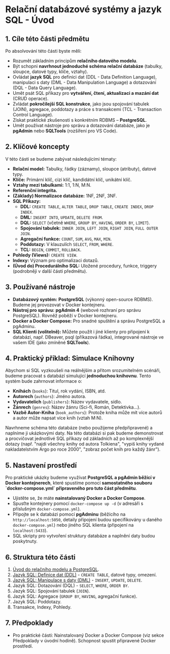 # Relační databázové systémy a jazyk SQL - Úvod

## 1. Cíle této části předmětu

Po absolvování této části byste měli:

* Rozumět základním principům **relačního datového modelu**.
* Být schopni **navrhnout jednoduché schéma relační databáze** (tabulky, sloupce, datové typy, klíče, vztahy).
* Ovládat **jazyk SQL** pro definici dat (DDL - Data Definition Language), manipulaci s daty (DML - Data Manipulation Language) a dotazování (DQL - Data Query Language).
* Umět psát SQL příkazy pro **vytváření, čtení, aktualizaci a mazání dat** (CRUD operace).
* Zvládat **pokročilejší SQL konstrukce**, jako jsou spojování tabulek (JOIN), agregace, poddotazy a práce s transakcemi (TCL - Transaction Control Language).
* Získat praktické zkušenosti s konkrétním RDBMS – **PostgreSQL**.
* Umět používat nástroje pro správu a dotazování databáze, jako je **pgAdmin** nebo **SQLTools** (rozšíření pro VS Code).

## 2. Klíčové koncepty

V této části se budeme zabývat následujícími tématy:

* **Relační model:** Tabulky, řádky (záznamy), sloupce (atributy), datové typy.
* **Klíče:** Primární klíč, cizí klíč, kandidátní klíč, unikátní klíč.
* **Vztahy mezi tabulkami:** 1:1, 1:N, M:N.
* **Referenční integrita.**
* **(Základy) Normalizace databáze:** 1NF, 2NF, 3NF.
* **SQL Příkazy:**
    * **DDL:** `CREATE TABLE`, `ALTER TABLE`, `DROP TABLE`, `CREATE INDEX`, `DROP INDEX`.
    * **DML:** `INSERT INTO`, `UPDATE`, `DELETE FROM`.
    * **DQL:** `SELECT` (včetně `WHERE`, `GROUP BY`, `HAVING`, `ORDER BY`, `LIMIT`).
    * **Spojování tabulek:** `INNER JOIN`, `LEFT JOIN`, `RIGHT JOIN`, `FULL OUTER JOIN`.
    * **Agregační funkce:** `COUNT`, `SUM`, `AVG`, `MAX`, `MIN`.
    * **Poddotazy:** V klauzulích `SELECT`, `FROM`, `WHERE`.
    * **TCL:** `BEGIN`, `COMMIT`, `ROLLBACK`.
* **Pohledy (Views):** `CREATE VIEW`.
* **Indexy:** Význam pro optimalizaci dotazů.
* **(Úvod do) Procedurálního SQL:** Uložené procedury, funkce, triggery (podrobněji v další části předmětu).

## 3. Používané nástroje

* **Databázový systém:** **PostgreSQL** (výkonný open-source RDBMS). Budeme jej provozovat v Docker kontejneru.
* **Nástroj pro správu:** **pgAdmin 4** (webové rozhraní pro správu PostgreSQL). Rovněž poběží v Docker kontejneru.
* **Docker a Docker Compose:** Pro snadné spuštění a správu PostgreSQL a pgAdminu.
* **SQL Klienti (volitelně):** Můžete použít i jiné klienty pro připojení k databázi, např. DBeaver, psql (příkazová řádka), integrované nástroje ve vašem IDE (jako zmíněné **SQLTools**).

## 4. Praktický příklad: Simulace Knihovny

Abychom si SQL vyzkoušeli na reálnějším a přitom srozumitelném scénáři, budeme pracovat s databází simulující **jednoduchou knihovnu**. Tento systém bude zahrnovat informace o:

* **Knihách** (`books`): Titul, rok vydání, ISBN, atd.
* **Autorech** (`authors`): Jméno autora.
* **Vydavatelích** (`publishers`): Název vydavatele, sídlo.
* **Žánrech** (`genres`): Název žánru (Sci-fi, Román, Detektivka...).
* **Vazbě Autor-Kniha** (`book_authors`): Protože kniha může mít více autorů a autor může napsat více knih (vztah M:N).

Navrhneme schéma této databáze (nebo použijeme předpřipravené) a naplníme ji ukázkovými daty. Na této databázi si pak budeme demonstrovat a procvičovat jednotlivé SQL příkazy od základních až po komplexnější dotazy (např. "najdi všechny knihy od autora Tolkiena", "vypiš knihy vydané nakladatelstvím Argo po roce 2000", "zobraz počet knih pro každý žánr").

## 5. Nastavení prostředí

Pro praktické ukázky budeme využívat **PostgreSQL a pgAdmin běžící v Docker kontejnerech**, které spustíme pomocí **samostatného souboru \`docker-compose.yml\` připraveného pro tuto část předmětu**.

* Ujistěte se, že máte **nainstalovaný Docker a Docker Compose**.
* Spusťte kontejnery pomocí `docker-compose up -d` (v adresáři s příslušným `docker-compose.yml`).
* Připojte se k databázi pomocí **pgAdminu** (běžícího na `http://localhost:5050`, detaily připojení budou specifikovány u daného `docker-compose.yml`) nebo jiného SQL klienta (připojení na `localhost:5433`).
* SQL skripty pro vytvoření struktury databáze a naplnění daty budou poskytnuty.

## 6. Struktura této části

1.  [Úvod do relačního modelu a PostgreSQL](./01-uvod/README.md).
2.  [Jazyk SQL: Definice dat (DDL)](./02-SQL-DDL/README.md) - `CREATE TABLE`, datové typy, omezení.
3.  [Jazyk SQL: Manipulace s daty (DML)](./03-SQL-DML/README.md) - `INSERT`, `UPDATE`, `DELETE`.
4.  Jazyk SQL: Dotazování (DQL) - `SELECT`, `WHERE`, `ORDER BY`.
5.  Jazyk SQL: Spojování tabulek (`JOIN`).
6.  Jazyk SQL: Agregace (`GROUP BY`, `HAVING`, agregační funkce).
7.  Jazyk SQL: Poddotazy.
8.  Transakce, Indexy, Pohledy.

## 7. Předpoklady

* Pro praktické části: Nainstalovaný Docker a Docker Compose (viz sekce Předpoklady v úvodní hodině). Schopnost spustit připravené Docker prostředí.
